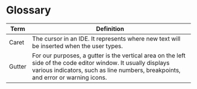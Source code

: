 # Glossary


Term        | Definition
----------------- | -----------------
Caret | The cursor in an IDE. It represents where new text will be inserted when the user types.
Gutter | For our purposes, a gutter is the vertical area on the left side of the code editor window. It usually displays various indicators, such as line numbers, breakpoints, and error or warning icons.
